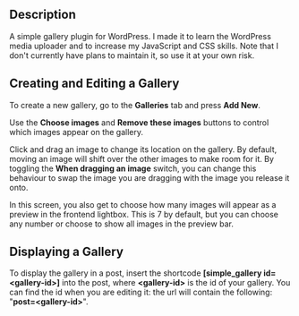 ## Description
A simple gallery plugin for WordPress. I made it to learn the WordPress media uploader and to increase my JavaScript and CSS skills. Note that I don't currently have plans to maintain it, so use it at your own risk.

## Creating and Editing a Gallery
To create a new gallery, go to the **Galleries** tab and press **Add New**.

Use the **Choose images** and **Remove these images** buttons to control which images appear on the gallery.

Click and drag an image to change its location on the gallery.  By default, moving an image will shift over the other images to make room for it.  By toggling the **When dragging an image** switch, you can change this behaviour to swap the image you are dragging with the image you release it onto.

In this screen, you also get to choose how many images will appear as a preview in the frontend lightbox.  This is 7 by default, but you can choose any number or choose to show all images in the preview bar.

## Displaying a Gallery
To display the gallery in a post, insert the shortcode **\[simple_gallery id=\<gallery-id\>\]** into the post, where **\<gallery-id\>** is the id of your gallery.  You can find the id when you are editing it: the url will contain the following: "**post=\<gallery-id\>**". 
